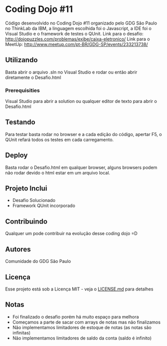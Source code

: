 # Coding Dojo #11

Código desenvolvido no Coding Dojo #11 organizado pelo GDG São Paulo no ThinkLab da IBM, a linguagem escolhida foi o Javascript, a IDE foi o Visual Studio e o framework de testes o QUnit.
Link para o desafio: http://dojopuzzles.com/problemas/exibe/caixa-eletronico/
Link para o MeetUp: http://www.meetup.com/pt-BR/GDG-SP/events/233213738/

## Utilizando

Basta abrir o arquivo .sln no Visual Studio e rodar ou então abrir diretamente o Desafio.html

### Prerequisities

Visual Studio para abrir a solution ou qualquer editor de texto para abrir o Desafio.html


## Testando

Para testar basta rodar no browser e a cada edição do código, apertar F5, o QUnit refará todos os testes em cada carregamento.

## Deploy

Basta rodar o Desafio.html em qualquer browser, alguns browsers podem não rodar devido o html estar em um arquivo local.

## Projeto Inclui

* Desafio Solucionado
* Framework QUnit incorporado

## Contribuindo

Qualquer um pode contribuir na evolução desse coding dojo =D


## Autores

Comunidade do GDG São Paulo

## Licença

Esse projeto está sob a Licença MIT - veja o [LICENSE.md](LICENSE.md) para detalhes

## Notas

* Foi finalizado o desafio porém há muito espaço para melhora
* Começamos a parte de sacar com arrays de notas mas não finalizamos
* Não implementamos limitadores de estoque de notas (as notas são infinitas)
* Não implementamos limitadores de saldo da conta (saldo é infinito)
